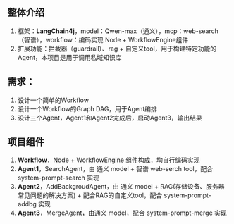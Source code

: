 ## 整体介绍  
1. 框架：**LangChain4j**，model：Qwen-max（通义），mcp：web-search（智谱），workflow：编码实现 Node + WorkflowEngine组件  
2. 扩展功能：拦截器（guardrail）、rag + 自定义tool，用于构建特定功能的Agent，本项目是用于调用私域知识库  

## 需求： 
1. 设计一个简单的Workflow
2. 设计一个Workflow的Graph DAG，用于Agent编排
3. 设计三个Agent，Agent1和Agent2完成后，启动Agent3，输出结果  

## 项目组件  

1. **Workflow**，Node + WorkflowEngine 组件构成，均自行编码实现
2. **Agent1**，SearchAgent，由 通义 model + 智谱 web-serch tool，配合 system-prompt-search 实现
3. **Agent2**，AddBackgroudAgent，由 通义 model + RAG(存储设备、服务器常见问题的解决方案) + 配合RAG的自定义tool，配合 system-prompt-addbg 实现  
4. **Agent3**，MergeAgent，由通义 model，配合 system-prompt-merge 实现  
